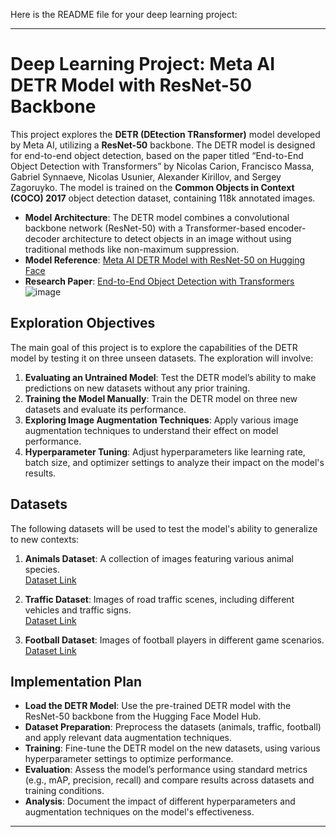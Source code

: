 Here is the README file for your deep learning project:

---

# Deep Learning Project: Meta AI DETR Model with ResNet-50 Backbone

This project explores the **DETR (DEtection TRansformer)** model developed by Meta AI, utilizing a **ResNet-50** backbone. The DETR model is designed for end-to-end object detection, based on the paper titled “End-to-End Object Detection with Transformers” by Nicolas Carion, Francisco Massa, Gabriel Synnaeve, Nicolas Usunier, Alexander Kirillov, and Sergey Zagoruyko. The model is trained on the **Common Objects in Context (COCO) 2017** object detection dataset, containing 118k annotated images.

- **Model Architecture**: The DETR model combines a convolutional backbone network (ResNet-50) with a Transformer-based encoder-decoder architecture to detect objects in an image without using traditional methods like non-maximum suppression.
- **Model Reference**: [Meta AI DETR Model with ResNet-50 on Hugging Face](https://huggingface.co/facebook/detr-resnet-50)
- **Research Paper**: [End-to-End Object Detection with Transformers](https://arxiv.org/abs/2005.12872)
![image](https://github.com/user-attachments/assets/a905a151-82ef-4f79-952b-8bc4dc619a94)

## Exploration Objectives

The main goal of this project is to explore the capabilities of the DETR model by testing it on three unseen datasets. The exploration will involve:

1. **Evaluating an Untrained Model**: Test the DETR model’s ability to make predictions on new datasets without any prior training.
2. **Training the Model Manually**: Train the DETR model on three new datasets and evaluate its performance.
3. **Exploring Image Augmentation Techniques**: Apply various image augmentation techniques to understand their effect on model performance.
4. **Hyperparameter Tuning**: Adjust hyperparameters like learning rate, batch size, and optimizer settings to analyze their impact on the model's results.

## Datasets

The following datasets will be used to test the model's ability to generalize to new contexts:

1. **Animals Dataset**: A collection of images featuring various animal species.  
   [Dataset Link](https://huggingface.co/datasets/Francesco/animals-ij5d2)

2. **Traffic Dataset**: Images of road traffic scenes, including different vehicles and traffic signs.  
   [Dataset Link](https://huggingface.co/datasets/Francesco/road-traffic)

3. **Football Dataset**: Images of football players in different game scenarios.  
   [Dataset Link](https://huggingface.co/datasets/manot/football-players)

## Implementation Plan

- **Load the DETR Model**: Use the pre-trained DETR model with the ResNet-50 backbone from the Hugging Face Model Hub.
- **Dataset Preparation**: Preprocess the datasets (animals, traffic, football) and apply relevant data augmentation techniques.
- **Training**: Fine-tune the DETR model on the new datasets, using various hyperparameter settings to optimize performance.
- **Evaluation**: Assess the model’s performance using standard metrics (e.g., mAP, precision, recall) and compare results across datasets and training conditions.
- **Analysis**: Document the impact of different hyperparameters and augmentation techniques on the model's effectiveness.
---
